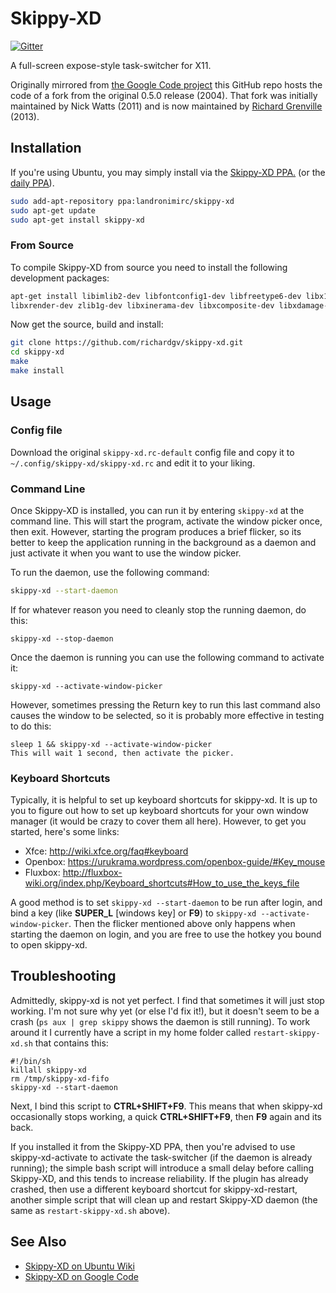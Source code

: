 # Skippy-XD

[![Gitter](https://badges.gitter.im/Join%20Chat.svg)](https://gitter.im/richardgv/skippy-xd)

A full-screen expose-style task-switcher for X11.

Originally mirrored from [the Google Code project](https://code.google.com/p/skippy-xd/) this GitHub repo hosts the code of a fork from the original 0.5.0 release (2004). That fork was initially maintained by Nick Watts (2011) and is now maintained by [Richard Grenville](https://github.com/richardgv) (2013).

## Installation

If you're using Ubuntu, you may simply install via the [Skippy-XD PPA.](https://launchpad.net/~landronimirc/+archive/skippy-xd) (or the [daily PPA](https://launchpad.net/~landronimirc/+archive/skippy-xd-daily/)).

```sh
sudo add-apt-repository ppa:landronimirc/skippy-xd
sudo apt-get update
sudo apt-get install skippy-xd
```

### From Source

To compile Skippy-XD from source you need to install the following development packages:

```sh
apt-get install libimlib2-dev libfontconfig1-dev libfreetype6-dev libx11-dev libxext-dev libxft-dev 
libxrender-dev zlib1g-dev libxinerama-dev libxcomposite-dev libxdamage-dev libxfixes-dev libxmu-dev
```

Now get the source, build and install:

```sh
git clone https://github.com/richardgv/skippy-xd.git
cd skippy-xd
make
make install
```

## Usage

### Config file

Download the original `skippy-xd.rc-default` config file and copy it to `~/.config/skippy-xd/skippy-xd.rc` and edit it to your liking.

### Command Line

Once Skippy-XD is installed, you can run it by entering `skippy-xd` at the command line. This will start the program, activate the window picker once, then exit. However, starting the program produces a brief flicker, so its better to keep the application running in the background as a daemon and just activate it when you want to use the window picker.

To run the daemon, use the following command:

```sh
skippy-xd --start-daemon
```

If for whatever reason you need to cleanly stop the running daemon, do this:

```
skippy-xd --stop-daemon
```

Once the daemon is running you can use the following command to activate it:

```
skippy-xd --activate-window-picker
```

However, sometimes pressing the Return key to run this last command also causes the window to be selected, so it is probably more effective in testing to do this:

```
sleep 1 && skippy-xd --activate-window-picker
This will wait 1 second, then activate the picker.
```

### Keyboard Shortcuts

Typically, it is helpful to set up keyboard shortcuts for skippy-xd. It is up to you to figure out how to set up keyboard shortcuts for your own window manager (it would be crazy to cover them all here). However, to get you started, here's some links:

* Xfce: http://wiki.xfce.org/faq#keyboard
* Openbox: https://urukrama.wordpress.com/openbox-guide/#Key_mouse
* Fluxbox: http://fluxbox-wiki.org/index.php/Keyboard_shortcuts#How_to_use_the_keys_file

A good method is to set `skippy-xd --start-daemon` to be run after login, and bind a key (like **SUPER_L** [windows key] or **F9**) to `skippy-xd --activate-window-picker`.  Then the flicker mentioned above only happens when starting the daemon on login, and you are free to use the hotkey you bound to open skippy-xd.

## Troubleshooting

Admittedly, skippy-xd is not yet perfect. I find that sometimes it will just stop working. I'm not sure why yet (or else I'd fix it!), but it doesn't seem to be a crash (`ps aux | grep skippy` shows the daemon is still running).  To work around it I currently have a script in my home folder called `restart-skippy-xd.sh` that contains this:

```
#!/bin/sh
killall skippy-xd
rm /tmp/skippy-xd-fifo
skippy-xd --start-daemon
```

Next, I bind this script to **CTRL+SHIFT+F9**. This means that when skippy-xd occasionally stops working, a quick **CTRL+SHIFT+F9**, then **F9** again and its back.

If you installed it from the Skippy-XD PPA, then you're advised to use skippy-xd-activate to activate the task-switcher (if the daemon is already running); the simple bash script will introduce a small delay before calling Skippy-XD, and this tends to increase reliability. If the plugin has already crashed, then use a different keyboard shortcut for skippy-xd-restart, another simple script that will clean up and restart Skippy-XD daemon (the same as `restart-skippy-xd.sh` above).

## See Also

* [Skippy-XD on Ubuntu Wiki](https://wiki.ubuntu.com/Skippy)
* [Skippy-XD on Google Code](https://code.google.com/p/skippy-xd/)
